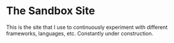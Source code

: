 # The Sandbox Site

This is the site that I use to continuously experiment with different frameworks, languages, etc. Constantly under construction.
